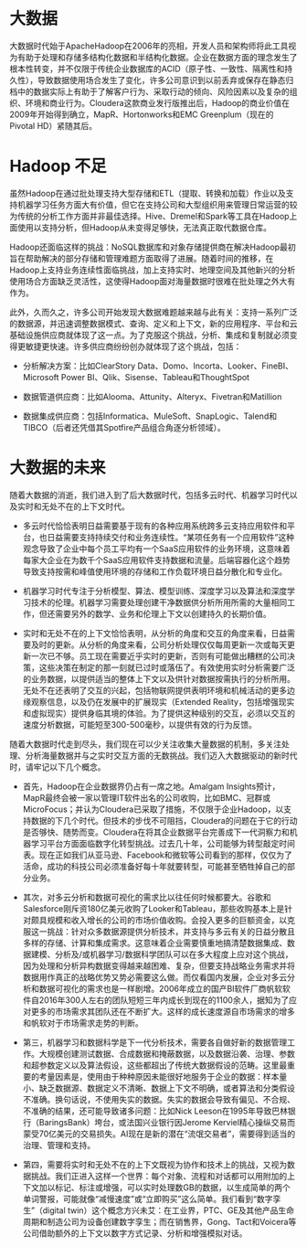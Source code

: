 # 大数据

大数据时代始于ApacheHadoop在2006年的亮相，开发人员和架构师将此工具视为有助于处理和存储多结构化数据和半结构化数据。企业在数据方面的理念发生了根本性转变，并不仅限于传统企业数据库的ACID（原子性、一致性、隔离性和持久性），导致数据使用场合发生了变化，许多公司意识到以前丢弃或保存在静态归档中的数据实际上有助于了解客户行为、采取行动的倾向、风险因素以及复杂的组织、环境和商业行为。Cloudera这款商业发行版推出后，Hadoop的商业价值在2009年开始得到确立，MapR、Hortonworks和EMC Greenplum（现在的Pivotal HD）紧随其后。

# Hadoop 不足

虽然Hadoop在通过批处理支持大型存储和ETL（提取、转换和加载）作业以及支持机器学习任务方面大有价值，但它在支持公司和大型组织用来管理日常运营的较为传统的分析工作方面并非最佳选择。Hive、Dremel和Spark等工具在Hadoop上面使用以支持分析，但Hadoop从未变得足够快，无法真正取代数据仓库。

Hadoop还面临这样的挑战：NoSQL数据库和对象存储提供商在解决Hadoop最初旨在帮助解决的部分存储和管理难题方面取得了进展。随着时间的推移，在Hadoop上支持业务连续性面临挑战，加上支持实时、地理空间及其他新兴的分析使用场合方面缺乏灵活性，这使得Hadoop面对海量数据时很难在批处理之外大有作为。

此外，久而久之，许多公司开始发现大数据难题越来越与此有关：支持一系列广泛的数据源，并迅速调整数据模式、查询、定义和上下文，新的应用程序、平台和云基础设施供应商就体现了这一点。为了克服这个挑战，分析、集成和复制就必须变得更敏捷更快速。许多供应商纷纷创办就体现了这个挑战，包括：

- 分析解决方案：比如ClearStory Data、Domo、Incorta、Looker、FineBI、Microsoft Power BI、Qlik、Sisense、Tableau和ThoughtSpot

- 数据管道供应商：比如Alooma、Attunity、Alteryx、Fivetran和Matillion

- 数据集成供应商：包括Informatica、MuleSoft、SnapLogic、Talend和TIBCO（后者还凭借其Spotfire产品组合角逐分析领域）。

# 大数据的未来

随着大数据的消逝，我们进入到了后大数据时代，包括多云时代、机器学习时代以及实时和无处不在的上下文时代。

- 多云时代恰恰表明日益需要基于现有的各种应用系统跨多云支持应用软件和平台，也日益需要支持持续交付和业务连续性。“某项任务有一个应用软件”这种观念导致了企业中每个员工平均有一个SaaS应用软件的业务环境，这意味着每家大企业在为数千个SaaS应用软件支持数据和流量。后端容器化这个趋势导致支持按需和峰值使用环境的存储和工作负载环境日益分散化和专业化。

- 机器学习时代专注于分析模型、算法、模型训练、深度学习以及算法和深度学习技术的伦理。机器学习需要处理创建干净数据供分析所用所需的大量相同工作，但还需要另外的数学、业务和伦理上下文以创建持久的长期价值。

- 实时和无处不在的上下文恰恰表明，从分析的角度和交互的角度来看，日益需要及时的更新。从分析的角度来看，公司分析处理仅仅每周更新一次或每天更新一次已不够。员工现在需要近乎实时的更新，否则有可能做出糟糕的公司决策，这些决策在制定的那一刻就已过时或落伍了。有效使用实时分析需要广泛的业务数据，以提供适当的整体上下文以及供针对数据按需执行的分析所用。无处不在还表明了交互的兴起，包括物联网提供表明环境和机械活动的更多边缘观察信息，以及仍在发展中的扩展现实（Extended Reality，包括增强现实和虚拟现实）提供身临其境的体验。为了提供这种级别的交互，必须以交互的速度分析数据，可能短至300-500毫秒，以提供有效的行为反馈。

随着大数据时代走到尽头，我们现在可以少关注收集大量数据的机制，多关注处理、分析海量数据并与之实时交互方面的无数挑战。我们迈入大数据驱动的新时代时，请牢记以下几个概念。

- 首先，Hadoop在企业数据界仍占有一席之地。Amalgam Insights预计，MapR最终会被一家以管理IT软件出名的公司收购，比如BMC、冠群或MicroFocus；并认为Cloudera已采取了措施，不仅限于企业Hadoop，以支持数据的下几个时代。但技术的步伐不可阻挡，Cloudera的问题在于它的行动是否够快、随势而变。Cloudera在将其企业数据平台完善成下一代洞察力和机器学习平台方面面临数字化转型挑战。过去几十年，公司能够为转型敲定时间表。现在正如我们从亚马逊、Facebook和微软等公司看到的那样，仅仅为了活命，成功的科技公司必须准备好每十年就要转型，可能甚至牺牲掉自己的部分业务。

- 其次，对多云分析和数据可视化的需求比以往任何时候都要大。谷歌和Salesforce刚斥资180亿美元收购了Looker和Tableau，那些收购基本上是针对颇具规模和收入增长的公司的市场价值收购。会投入更多的巨额资金，以克服这一挑战：针对众多数据源提供分析技术，并支持与多云有关的日益分散且多样的存储、计算和集成需求。这意味着企业需要慎重地搞清楚数据集成、数据建模、分析及/或机器学习/数据科学团队可以在多大程度上应对这个挑战，因为处理和分析异构数据变得越来越困难、复杂，但要支持战略业务需求并将数据用作真正的战略优势又势必需要这么做。而仅看国内发展，企业对多云分析和数据可视化的需求也是一样剧增。2006年成立的国产BI软件厂商帆软软件自2016年300人左右的团队短短三年内成长到现在的1100余人，据知为了应对更多的市场需求其团队还在不断扩大。这样的成长速度源自市场需求的增多和帆软对于市场需求走势的判断。

- 第三，机器学习和数据科学是下一代分析技术，需要各自做好新的数据管理工作。大规模创建测试数据、合成数据和掩蔽数据，以及数据沿袭、治理、参数和超参数定义以及算法假设，这些都超出了传统大数据假设的范畴。这里最重要的考量因素是，使用由于种种原因未能很好地服务于企业的数据：样本量小、缺乏数据源、数据定义不清晰、数据上下文不明确，或者算法和分类假设不准确。换句话说，不使用失实的数据。失实的数据会导致有偏见、不合规、不准确的结果，还可能导致诸多问题：比如Nick Leeson在1995年导致巴林银行（BaringsBank）垮台，或法国兴业银行因Jerome Kerviel精心操纵交易而蒙受70亿美元的交易损失。AI现在是新的潜在“流氓交易者”，需要得到适当的治理、管理和支持。

- 第四，需要将实时和无处不在的上下文既视为协作和技术上的挑战，又视为数据挑战。我们正进入这样一个世界：每个对象、流程和对话都可以用附加的上下文加以标记、标注或增强，可以实时处理数GB的数据，以生成简单的两个单词警报，可能就像“减慢速度”或“立即购买”这么简单。我们看到“数字孪生”（digital twin）这个概念方兴未艾：在工业界，PTC、GE及其他产品生命周期和制造公司为设备创建数字孪生；而在销售界，Gong、Tact和Voicera等公司借助额外的上下文以数字方式记录、分析和增强模拟对话。
